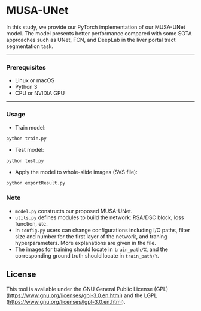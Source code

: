 # MUSA-UNet
In this study, we provide our PyTorch implementation of our MUSA-UNet model. The model presents better performance compared with some SOTA approaches such as UNet, FCN, and DeepLab in the liver portal tract segmentation task.
***
### Prerequisites
* Linux or macOS
* Python 3
* CPU or NVIDIA GPU
***
### Usage
* Train model:
```
python train.py
```
* Test model:
```
python test.py
```
* Apply the model to whole-slide images (SVS file):
```
python exportResult.py
```
### Note
* `model.py` constructs our proposed MUSA-UNet.
* `utils.py` defines modules to build the network: RSA/DSC block, loss function, etc.
* In `config.py` users can change configurations including I/O paths, filter size and number for the first layer of the network, and traning hyperparameters. More explanations are given in the file.
* The images for training should locate in `train_path/X`, and the corresponding ground truth should locate in `train_path/Y`.

## License
This tool is available under the GNU General Public License (GPL) (https://www.gnu.org/licenses/gpl-3.0.en.html) and the LGPL (https://www.gnu.org/licenses/lgpl-3.0.en.html).

